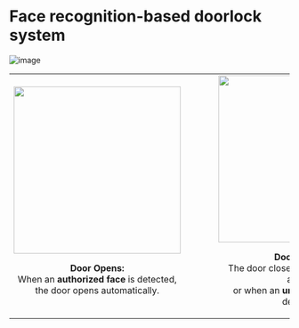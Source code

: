 # Face recognition-based doorlock system

![image](https://github.com/user-attachments/assets/97931e9e-a806-4499-beb7-69b411138f78)

<div align="center">
  <table>
    <tr>
      <td align="center" style="padding-right: 60px;">
        <img src="https://github.com/user-attachments/assets/51573110-c03b-478b-8828-d6dc41bfdbd2" width="300"><br>
        <p><b>Door Opens:</b><br>
        <span style="font-size: 16px;">When an <b>authorized face</b> is detected,<br> the door opens automatically.</span></p>
      </td>
      <td align="center">
        <img src="https://github.com/user-attachments/assets/71ac0896-35cc-429f-803a-81927d6c99eb" width="300"><br>
        <p><b>Door Closes:</b><br>
        <span style="font-size: 16px;">The door closes automatically after access<br> or when an <b>unauthorized face</b> is detected.</span></p>
      </td>
    </tr>
  </table>
</div>

